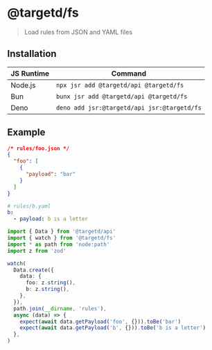 # @targetd/fs

> Load rules from JSON and YAML files

## Installation

| JS Runtime | Command                                     |
| ---------- | ------------------------------------------- |
| Node.js    | `npx jsr add @targetd/api @targetd/fs`      |
| Bun        | `bunx jsr add @targetd/api @targetd/fs`     |
| Deno       | `deno add jsr:@targetd/api jsr:@targetd/fs` |

## Example

```json
/* rules/foo.json */
{
  "foo": [
    {
      "payload": "bar"
    }
  ]
}
```

```yaml
# rules/b.yaml
b:
  - payload: b is a letter
```

```typescript
import { Data } from '@targetd/api'
import { watch } from '@targetd/fs'
import * as path from 'node:path'
import z from 'zod'

watch(
  Data.create({
    data: {
      foo: z.string(),
      b: z.string(),
    },
  }),
  path.join(__dirname, 'rules'),
  async (data) => {
    expect(await data.getPayload('foo', {})).toBe('bar')
    expect(await data.getPayload('b', {})).toBe('b is a letter')
  },
)
```
